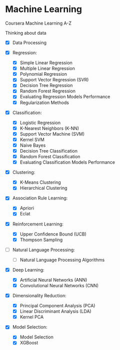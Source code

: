 # Machine Learning
Coursera Machine Learning A-Z

Thinking about data
  - [x] Data Processing
  
  - [x] Regression:
  
    - [x] Simple Linear Regression
    - [x] Multiple Linear Regression
    - [x] Polynomial Regression
    - [x] Support Vector Regression (SVR)
    - [x] Decision Tree Regression
    - [x] Random Forest Regression
    - [x] Evaluating Regression Models Performance
    - [x] Regularization Methods
  
  - [x] Classification:
    
    - [x] Logistic Regression
    - [x] K-Nearest Neighbors (K-NN)
    - [x] Support Vector Machine (SVM)
    - [x] Kernel SVM
    - [x] Naive Bayes
    - [x] Decision Tree Classification
    - [x] Random Forest Classification
    - [x] Evaluating Classification Models Performance
    
  - [x] Clustering:
  
    - [x] K-Means Clustering
    - [x] Hierarchical Clustering

  - [x] Association Rule Learning:
  
    - [x] Apriori
    - [x] Eclat

  - [x] Reinforcement Learning:
  
    - [x] Upper Confidence Bound (UCB)
    - [x] Thompson Sampling
    
  - [ ] Natural Language Processing:
  
    - [ ] Natural Language Processing Algorithms
  
  - [x] Deep Learning:
    
    - [x] Artificial Neural Networks (ANN)
    - [x] Convolutional Neural Networks (CNN)
  
  - [x] Dimensionality Reduction:
  
    - [x] Principal Component Analysis (PCA)
    - [x] Linear Discriminant Analysis (LDA)
    - [x] Kernel PCA
    
  - [x] Model Selection:
  
    - [x] Model Selection
    - [x] XGBoost
